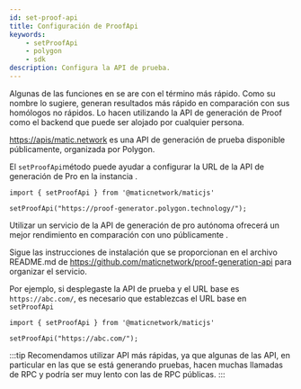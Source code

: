 ```yaml
---
id: set-proof-api
title: Configuración de ProofApi
keywords:
    - setProofApi
    - polygon
    - sdk
description: Configura la API de prueba.
---
```


Algunas de las funciones en  se are con el término más rápido. Como su nombre lo sugiere, generan resultados más rápido en comparación con sus homólogos no rápidos. Lo hacen utilizando la API de generación de Proof como el backend que puede ser alojado por cualquier persona.

[https://apis/matic.network](https://apis/matic.network) es una API de generación de prueba disponible públicamente, organizada por Polygon.

El `setProofApi`método puede ayudar a configurar la URL de la API de generación de Pro en la instancia .

```
import { setProofApi } from '@maticnetwork/maticjs'

setProofApi("https://proof-generator.polygon.technology/");
```

Utilizar un servicio de la API de generación de pro autónoma ofrecerá un mejor rendimiento en comparación con uno públicamente .

Sigue las instrucciones de instalación que se proporcionan en el archivo README.md de https://github.com/maticnetwork/proof-generation-api para organizar el servicio.

Por ejemplo, si desplegaste la API de prueba y el URL base es `https://abc.com/`, es necesario que establezcas el URL base en `setProofApi`

```
import { setProofApi } from '@maticnetwork/maticjs'

setProofApi("https://abc.com/");
```

:::tip
Recomendamos utilizar API más rápidas, ya que algunas de las API, en particular en las que se está generando pruebas, hacen muchas llamadas de RPC y podría ser muy lento con las de RPC públicas.
:::
